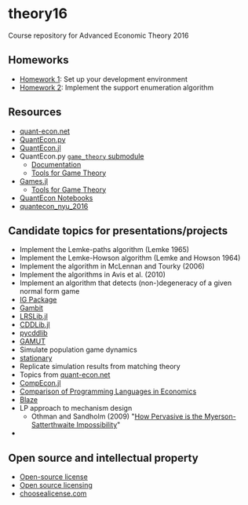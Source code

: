 # theory16
Course repository for Advanced Economic Theory 2016

## Homeworks

* [Homework 1](hw01.md):
  Set up your development environment
* [Homework 2](hw02.md):
  Implement the support enumeration algorithm

## Resources

* [quant-econ.net](http://quant-econ.net)
* [QuantEcon.py](https://github.com/QuantEcon/QuantEcon.py)
* [QuantEcon.jl](https://github.com/QuantEcon/QuantEcon.jl)
* QuantEcon.py
  [`game_theory` submodule](https://github.com/QuantEcon/QuantEcon.py/tree/master/quantecon/game_theory)
  * [Documentation](http://quanteconpy.readthedocs.io/en/latest/game_theory.html)
  * [Tools for Game Theory](http://nbviewer.jupyter.org/github/QuantEcon/QuantEcon.notebooks/blob/master/game_theory_py.ipynb)
* [Games.jl](https://github.com/QuantEcon/Games.jl)
  * [Tools for Game Theory](http://nbviewer.jupyter.org/github/QuantEcon/QuantEcon.notebooks/blob/master/game_theory_jl.ipynb)
* [QuantEcon Notebooks](http://quantecon.org/notebooks.html)
* [quantecon_nyu_2016](https://github.com/jstac/quantecon_nyu_2016)

## Candidate topics for presentations/projects

* Implement the Lemke-paths algorithm (Lemke 1965)
* Implement the Lemke-Howson algorithm (Lemke and Howson 1964)
* Implement the algorithm in McLennan and Tourky (2006)
* Implement the algorithms in Avis et al. (2010)
* Implement an algorithm that detects (non-)degeneracy of a given normal form game
* [IG Package](http://cupid.economics.uq.edu.au/mclennan/Software/ig-man_all-1.1.pdf)
* [Gambit](https://github.com/gambitproject/gambit)
* [LRSLib.jl](https://github.com/blegat/LRSLib.jl)
* [CDDLib.jl](https://github.com/blegat/CDDLib.jl)
* [pycddlib](https://github.com/mcmtroffaes/pycddlib)
* [GAMUT](http://gamut.stanford.edu)
* Simulate population game dynamics
* [stationary](https://github.com/marcharper/stationary)
* Replicate simulation results from matching theory
* Topics from [quant-econ.net](http://quant-econ.net)
* [CompEcon.jl](https://github.com/spencerlyon2/CompEcon.jl)
* [Comparison of Programming Languages in Economics](https://github.com/jesusfv/Comparison-Programming-Languages-Economics)
* [Blaze](http://blaze.pydata.org)
* LP approach to mechanism design
  * Othman and Sandholm (2009) "[How Pervasive is the Myerson-Satterthwaite Impossibility](https://www.cs.cmu.edu/~sandholm/myersat.ijcai09.pdf)"
* 

## Open source and intellectual property

* [Open-source license](https://en.wikipedia.org/wiki/Open-source_license)
* [Open source licensing](https://help.github.com/articles/open-source-licensing/)
* [choosealicense.com](http://choosealicense.com)

